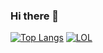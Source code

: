 ### Hi there 👋

[![Top Langs](https://github-readme-stats.vercel.app/api/top-langs/?username=xX-mabster-Xx&layout=compact)](https://github.com/xX-mabster-Xx/github-readme-stats)
[![LOL](https://github-readme-stackoverflow.vercel.app/?userID=103388684&theme=dark)](https://stackoverflow.com/users/103388684/xX-mabster-Xx)
